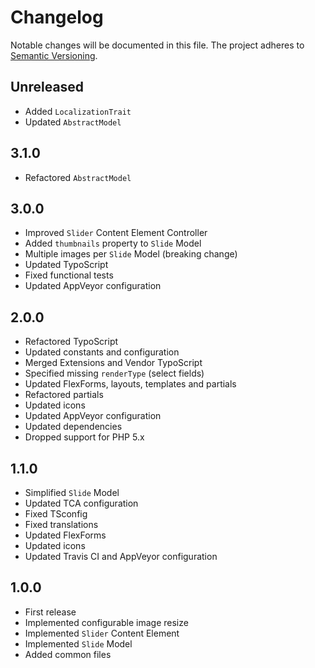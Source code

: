 Changelog
=========

Notable changes will be documented in this file. The project adheres to [Semantic Versioning].

Unreleased
----------

* Added `LocalizationTrait`
* Updated `AbstractModel`

3.1.0
-----

* Refactored `AbstractModel`

3.0.0
-----

* Improved `Slider` Content Element Controller
* Added `thumbnails` property to `Slide` Model
* Multiple images per `Slide` Model (breaking change)
* Updated TypoScript
* Fixed functional tests
* Updated AppVeyor configuration

2.0.0
-----

* Refactored TypoScript
* Updated constants and configuration
* Merged Extensions and Vendor TypoScript
* Specified missing `renderType` (select fields)
* Updated FlexForms, layouts, templates and partials
* Refactored partials
* Updated icons
* Updated AppVeyor configuration
* Updated dependencies
* Dropped support for PHP 5.x

1.1.0
-----

* Simplified `Slide` Model
* Updated TCA configuration
* Fixed TSconfig
* Fixed translations
* Updated FlexForms
* Updated icons
* Updated Travis CI and AppVeyor configuration

1.0.0
-----

* First release
* Implemented configurable image resize
* Implemented `Slider` Content Element
* Implemented `Slide` Model
* Added common files

[Semantic Versioning]: http://semver.org "Semantic Versioning"